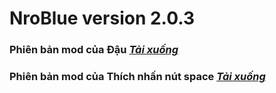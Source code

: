 # NroBlue version 2.0.3

### Phiên bản mod của Đậu   ***[Tải xuống](https://github.com/DauDau432/NroBlue/blob/main/Mod%20NroBlue.zip?raw=true)***

### Phiên bản mod của Thích nhấn nút space   ***[Tải xuống](https://github.com/DauDau432/NroBlue/blob/main/NROBLUE_MOD.zip?raw=true)***
